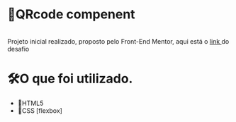 # 📸QRcode compenent
<br>
Projeto inicial realizado, proposto pelo Front-End Mentor, aqui está o <a href="https://www.frontendmentor.io/challenges/qr-code-component-iux_sIO_H"> link </a> do desafio

# 🛠️O que foi utilizado.
<ul>
   <li>📄HTML5
   <li>🎨CSS [flexbox]
</ul>
